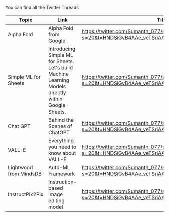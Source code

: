 You can find all the Twitter Threads




|  Topic | Link | Title |
|------------- | ------------- | ------------- |
| Alpha Fold    |Alpha Fold from Google|https://twitter.com/Sumanth_077/status/1578271426942943233?s=20&t=HNDSiGvB4AAe_veTSriAAQ|
| Simple ML for Sheets    |Introducing Simple ML for Sheets. Let's build Machine Learning Models directly within Google Sheets.|https://twitter.com/Sumanth_077/status/1613083118235422721?s=20&t=HNDSiGvB4AAe_veTSriAAQ|
| Chat GPT    |Behind the Scenes of ChatGPT|https://twitter.com/Sumanth_077/status/1610267246231965696?s=20&t=HNDSiGvB4AAe_veTSriAAQ|
| VALL-E    |Everything you need to know about VALL-E|https://twitter.com/Sumanth_077/status/1614243440589680641?s=20&t=HNDSiGvB4AAe_veTSriAAQ|
| Lightwood from MindsDB    |Auto-ML Framework|https://twitter.com/Sumanth_077/status/1623691038270578688?s=20&t=HNDSiGvB4AAe_veTSriAAQ|
| InstructPix2Pix    |Instruction-based image editing model|https://twitter.com/Sumanth_077/status/1621880797023313923?s=20&t=HNDSiGvB4AAe_veTSriAAQ|
